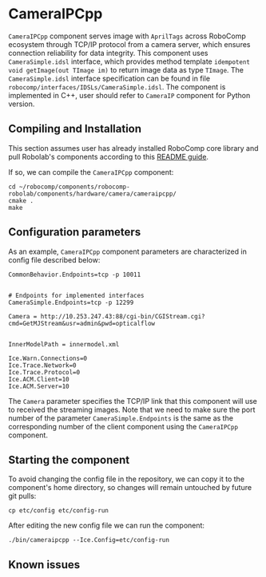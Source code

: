 
# CameraIPCpp

`CameraIPCpp` component serves image with `AprilTags` across RoboComp ecosystem through TCP/IP protocol from a camera server, which ensures connection reliability for data integrity. This component uses `CameraSimple.idsl` interface, which provides method template `idempotent void getImage(out TImage im)` to return image data as type `TImage`. The `CameraSimple.idsl` interface specification can be found in file `robocomp/interfaces/IDSLs/CameraSimple.idsl`. The component is implemented in C++, user should refer to `CameraIP` component for Python version.


## Compiling and Installation
This section assumes user has already installed RoboComp core library and pull Robolab's components according to this [README guide](https://github.com/robocomp/robocomp).

If so, we can compile the `CameraIPCpp` component:
```
cd ~/robocomp/components/robocomp-robolab/components/hardware/camera/cameraipcpp/
cmake .
make
```
## Configuration parameters
As an example, `CameraIPCpp` component parameters are characterized in config file described below:

```
CommonBehavior.Endpoints=tcp -p 10011


# Endpoints for implemented interfaces
CameraSimple.Endpoints=tcp -p 12299

Camera = http://10.253.247.43:88/cgi-bin/CGIStream.cgi?cmd=GetMJStream&usr=admin&pwd=opticalflow


InnerModelPath = innermodel.xml

Ice.Warn.Connections=0
Ice.Trace.Network=0
Ice.Trace.Protocol=0
Ice.ACM.Client=10
Ice.ACM.Server=10
```
The `Camera` parameter specifies the TCP/IP link that this component will use to received the streaming images. Note that we need to make sure the port number of the parameter `CameraSimple.Endpoints` is the same as the corresponding number of the client component using the `CameraIPCpp` component.

## Starting the component

To avoid changing the config file in the repository, we can copy it to the component's home directory, so changes will remain untouched by future git pulls:
```
cp etc/config etc/config-run
```

After editing the new config file we can run the component:
```
./bin/cameraipcpp --Ice.Config=etc/config-run
```
## Known issues
